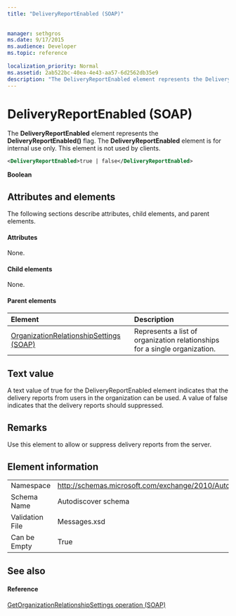 ```yaml
---
title: "DeliveryReportEnabled (SOAP)"
 
 
manager: sethgros
ms.date: 9/17/2015
ms.audience: Developer
ms.topic: reference
 
localization_priority: Normal
ms.assetid: 2ab522bc-40ea-4e43-aa57-6d2562db35e9
description: "The DeliveryReportEnabled element represents the DeliveryReportEnabled() flag. The DeliveryReportEnabled element is for internal use only. This element is not used by clients."
---
```


# DeliveryReportEnabled (SOAP)

The **DeliveryReportEnabled** element represents the **DeliveryReportEnabled()** flag. The **DeliveryReportEnabled** element is for internal use only. This element is not used by clients. 
  
```XML
<DeliveryReportEnabled>true | false</DeliveryReportEnabled>
```

 **Boolean**
## Attributes and elements

The following sections describe attributes, child elements, and parent elements.
  
#### Attributes

None.
  
#### Child elements

None.
  
#### Parent elements

|**Element**|**Description**|
|:-----|:-----|
|[OrganizationRelationshipSettings (SOAP)](organizationrelationshipsettings-soap.md) <br/> |Represents a list of organization relationships for a single organization.  <br/> |
   
## Text value

A text value of true for the DeliveryReportEnabled element indicates that the delivery reports from users in the organization can be used. A value of false indicates that the delivery reports should suppressed.
  
## Remarks

Use this element to allow or suppress delivery reports from the server.
  
## Element information

|||
|:-----|:-----|
|Namespace  <br/> |http://schemas.microsoft.com/exchange/2010/Autodiscover  <br/> |
|Schema Name  <br/> |Autodiscover schema  <br/> |
|Validation File  <br/> |Messages.xsd  <br/> |
|Can be Empty  <br/> |True  <br/> |
   
## See also

#### Reference

[GetOrganizationRelationshipSettings operation (SOAP)](getorganizationrelationshipsettings-operation-soap.md)


